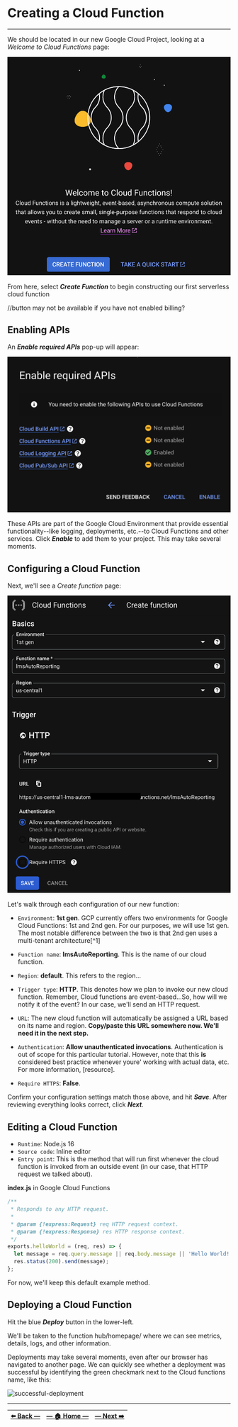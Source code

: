 # Creating a Cloud Function
---

We should be located in our new Google Cloud Project, looking at a _Welcome to Cloud Functions_ page:

![Welcome to Cloud Functions page in GCP](../assets/images/welcome_to_cloud_functions.png)

From here, select **_Create Function_** to begin constructing our first serverless cloud function

//button may not be available if you have not enabled billing?

## Enabling APIs

An **_Enable required APIs_** pop-up will appear:

![Welcome to Cloud Functions page in GCP](../assets/images/enable_required_apis_in_gcp.png)

These APIs are part of the Google Cloud Environment that provide essential functionality--like logging, deployments, etc.--to Cloud Functions and other services. Click _**Enable**_ to add them to your project. This may take several moments.

## Configuring a Cloud Function

Next, we'll see a _Create function_ page:

![Configuration options for creating a new cloud function in GCP](../assets/images/create_cloud_function_configurations.png)

Let's walk through each configuration of our new function:

- `Environment`: **1st gen**. GCP currently offers two environments for Google Cloud Functions: 1st and 2nd gen. For our purposes, we will use 1st gen. The most notable difference between the two is that 2nd gen uses a multi-tenant architecture[^1]

- `Function name`: **lmsAutoReporting**. This is the name of our cloud function.

- `Region`: **default**. This refers to the region...

- `Trigger type`: **HTTP**. This denotes how we plan to invoke our new cloud function. Remember, Cloud functions are event-based...So, how will we notify it of the event? In our case, we'll send an HTTP request.

- `URL`: The new cloud function will automatically be assigned a URL based on its name and region. **Copy/paste this URL somewhere now. We'll need it in the next step.**

- `Authentication`: **Allow unauthenticated invocations**. Authentication is out of scope for this particular tutorial. However, note that this **is** considered best practice whenever youre' working with actual data, etc. For more information, [resource].

- `Require HTTPS`: **False**.

Confirm your configuration settings match those above, and hit _**Save**_. After reviewing everything looks correct, click **_Next_**.

## Editing a Cloud Function

- `Runtime`: Node.js 16
- `Source code`: Inline editor
- `Entry point`: This is the method that will run first whenever the cloud function is invoked from an outside event (in our case, that HTTP request we talked about).

**index.js** in Google Cloud Functions
```JavaScript
/**
 * Responds to any HTTP request.
 *
 * @param {!express:Request} req HTTP request context.
 * @param {!express:Response} res HTTP response context.
 */
exports.helloWorld = (req, res) => {
  let message = req.query.message || req.body.message || 'Hello World!';
  res.status(200).send(message);
};
```

For now, we'll keep this default example method.

## Deploying a Cloud Function

Hit the blue _**Deploy**_ button in the lower-left.

We'll be taken to the function hub/homepage/ where we can see metrics, details, logs, and other information.

Deployments may take several moments, even after our browser has navigated to another page. We can quickly see whether a deployment was successful by identifying the green checkmark next to the Cloud functions name, like this:

![successful-deployment](../assets/images/successful_deployment_in_cloud_console)

---

| [⬅️  Back —]() | [— 🏠 Home —](https://github.com/courtneyphillips/project-canis-educere) | [— Next  ➡️]() |
| --- | --- | --- |
